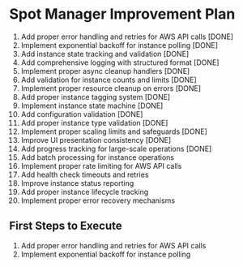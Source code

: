 # Spot Manager Improvement Plan

1. Add proper error handling and retries for AWS API calls [DONE]
2. Implement exponential backoff for instance polling [DONE] 
3. Add instance state tracking and validation [DONE]
4. Add comprehensive logging with structured format [DONE]
5. Implement proper async cleanup handlers [DONE]
6. Add validation for instance counts and limits [DONE]
7. Implement proper resource cleanup on errors [DONE]
8. Add proper instance tagging system [DONE]
9. Implement instance state machine [DONE]
10. Add configuration validation [DONE]
11. Add proper instance type validation [DONE]
12. Implement proper scaling limits and safeguards [DONE]
13. Improve UI presentation consistency [DONE]
14. Add progress tracking for large-scale operations [DONE]
15. Add batch processing for instance operations
16. Implement proper rate limiting for AWS API calls
17. Add health check timeouts and retries
18. Improve instance status reporting
19. Add proper instance lifecycle tracking
20. Implement proper error recovery mechanisms

## First Steps to Execute

1. Add proper error handling and retries for AWS API calls
2. Implement exponential backoff for instance polling

